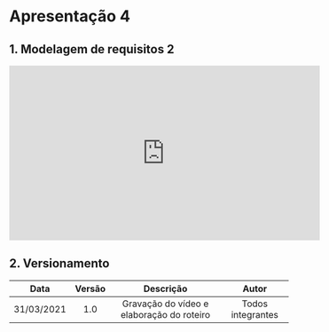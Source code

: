 # Apresentação 4

## 1. Modelagem de requisitos 2

<div align="center">
    <iframe width="560" height="315" src="https://www.youtube.com/embed/ofA7YUjSITg" frameborder="0" allow="accelerometer; autoplay; clipboard-write; encrypted-media; gyroscope; picture-in-picture" allowfullscreen></iframe></iframe>
</div>

## 2. Versionamento

|    Data    | Versão |            Descrição             |      Autor      |
| :--------: | :----: | :------------------------------: | :-------------: |
| 31/03/2021 |  1.0   |  Gravação do vídeo e elaboração do roteiro |Todos integrantes|